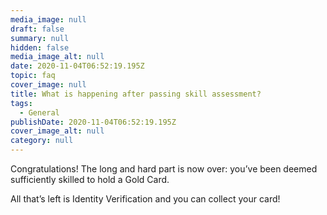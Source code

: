 ```yaml
---
media_image: null
draft: false
summary: null
hidden: false
media_image_alt: null
date: 2020-11-04T06:52:19.195Z
topic: faq
cover_image: null
title: What is happening after passing skill assessment?
tags:
  - General
publishDate: 2020-11-04T06:52:19.195Z
cover_image_alt: null
category: null
---
```


Congratulations! The long and hard part is now over: you’ve been deemed sufficiently skilled to hold a Gold Card.

All that’s left is Identity Verification and you can collect your card!